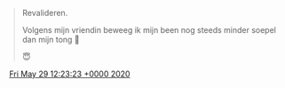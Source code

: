 > Revalideren\.  
>   
> Volgens mijn vriendin beweeg ik mijn been nog steeds minder soepel dan mijn tong 👅   
>   
> 😇

<img src="../../media/tweet.ico" width="12" /> [Fri May 29 12:23:23 +0000 2020](https://twitter.com/DromerDenker/status/1266344385819619328)